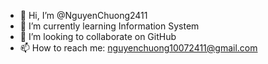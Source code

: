 - 👋 Hi, I’m @NguyenChuong2411
- 🌱 I’m currently learning Information System
- 💞️ I’m looking to collaborate on GitHub
- 📫 How to reach me: nguyenchuong10072411@gmail.com
<!---
NguyenChuong2411/NguyenChuong2411 is a ✨ special ✨ repository because its `README.md` (this file) appears on your GitHub profile.
You can click the Preview link to take a look at your changes.
--->
